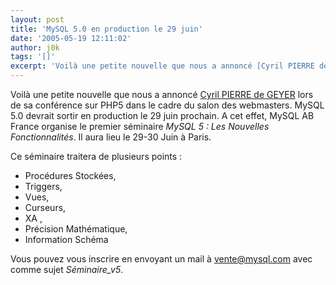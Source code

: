 ```yaml
---
layout: post
title: 'MySQL 5.0 en production le 29 juin'
date: '2005-05-19 12:11:02'
author: j0k
tags: '[]'
excerpt: 'Voilà une petite nouvelle que nous a annoncé [Cyril PIERRE de GEYER](http://www.afup.org/auteur.php3?id_auteur=9) lors de sa conférence sur PHP5 dans le cadre du salon des webmasters.   )   MySQL 5.0 devrait sortir en production le 29 juin prochain. A cet effet, MySQL AB France organise le premier séminaire *MySQL 5 : Les Nouvelles Fonctionnalités*. Il      ...'
---
```


Voilà une petite nouvelle que nous a annoncé [Cyril PIERRE de GEYER](http://www.afup.org/auteur.php3?id_auteur=9) lors de sa conférence sur PHP5 dans le cadre du salon des webmasters.      MySQL 5.0 devrait sortir en production le 29 juin prochain. A cet effet, MySQL AB France organise le premier séminaire *MySQL 5 : Les Nouvelles Fonctionnalités*. Il aura lieu le 29-30 Juin à Paris.

Ce séminaire traitera de plusieurs points :
* Procédures Stockées,
* Triggers,
* Vues,
* Curseurs,
* XA ,
* Précision Mathématique,
* Information Schéma

Vous pouvez vous inscrire en envoyant un mail à vente@mysql.com avec comme sujet *Séminaire_v5*.
